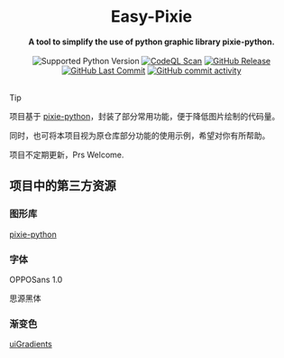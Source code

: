 <h1 align="center">Easy-Pixie</h1>
<div align="center">
  <strong>A tool to simplify the use of python graphic library pixie-python.</strong><br>
</div><br>

<div align="center">
  <img alt="Supported Python Version" src="https://img.shields.io/badge/Python-3.10+-teal?style=flat-square">
  <a href="https://github.com/Floating-Ocean/Easy-Pixie/actions/workflows/python-publish.yml"><img alt="CodeQL Scan" src="https://img.shields.io/github/actions/workflow/status/Floating-Ocean/Easy-Pixie/python-publish.yml?style=flat-square&label=pypi-deploy"></a>
  <a href="https://github.com/Floating-Ocean/Easy-Pixie/releases/latest"><img alt="GitHub Release" src="https://img.shields.io/github/v/release/Floating-Ocean/Easy-Pixie?style=flat-square&label=Easy-Pixie"></a>
  <a href="https://github.com/Floating-Ocean/Easy-Pixie/commits"><img alt="GitHub Last Commit" src="https://img.shields.io/github/last-commit/Floating-Ocean/Easy-Pixie?style=flat-square"></a>
  <a href="https://github.com/Floating-Ocean/Easy-Pixie/commits"><img alt="GitHub commit activity" src="https://img.shields.io/github/commit-activity/y/Floating-Ocean/Easy-Pixie?style=flat-square"></a>
</div><br>

> [!TIP]
> 
> 项目基于 [pixie-python](https://github.com/treeform/pixie-python)，封装了部分常用功能，便于降低图片绘制的代码量。
>
> 同时，也可将本项目视为原仓库部分功能的使用示例，希望对你有所帮助。

项目不定期更新，Prs Welcome.


## 项目中的第三方资源

### 图形库

[pixie-python](https://github.com/treeform/pixie-python)

### 字体

OPPOSans 1.0

思源黑体

### 渐变色

[uiGradients](https://github.com/Ghosh/uiGradients)
